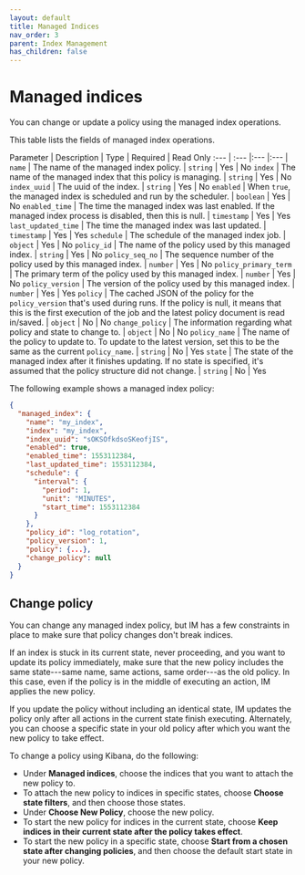```yaml
---
layout: default
title: Managed Indices
nav_order: 3
parent: Index Management
has_children: false
---
```


# Managed indices

You can change or update a policy using the managed index operations.

This table lists the fields of managed index operations.

Parameter | Description | Type | Required | Read Only
:--- | :--- |:--- |:--- |
`name` |  The name of the managed index policy. | `string` | Yes | No
`index` | The name of the managed index that this policy is managing. | `string` | Yes | No
`index_uuid`  |  The uuid of the index. | `string` | Yes | No
`enabled` |  When `true`, the managed index is scheduled and run by the scheduler. | `boolean` | Yes | No
`enabled_time` | The time the managed index was last enabled. If the managed index process is disabled, then this is null. | `timestamp` | Yes | Yes
`last_updated_time` | The time the managed index was last updated.  | `timestamp` | Yes | Yes
`schedule` | The schedule of the managed index job. | `object` | Yes | No
`policy_id` | The name of the policy used by this managed index. | `string` | Yes | No
`policy_seq_no` | The sequence number of the policy used by this managed index. | `number` | Yes | No
`policy_primary_term` | The primary term of the policy used by this managed index. | `number` | Yes | No
`policy_version` | The version of the policy used by this managed index. | `number` | Yes | Yes
`policy` | The cached JSON of the policy for the `policy_version` that's used during runs. If the policy is null, it means that this is the first execution of the job and the latest policy document is read in/saved. | `object` | No | No
`change_policy` | The information regarding what policy and state to change to. | `object` | No | No
`policy_name` | The name of the policy to update to. To update to the latest version, set this to be the same as the current `policy_name`. | `string` | No | Yes
`state` | The state of the managed index after it finishes updating. If no state is specified, it's assumed that the policy structure did not change. | `string` | No | Yes

The following example shows a managed index policy:

```json
{
  "managed_index": {
    "name": "my_index",
    "index": "my_index",
    "index_uuid": "sOKSOfkdsoSKeofjIS",
    "enabled": true,
    "enabled_time": 1553112384,
    "last_updated_time": 1553112384,
    "schedule": {
      "interval": {
        "period": 1,
        "unit": "MINUTES",
        "start_time": 1553112384
      }
    },
    "policy_id": "log_rotation",
    "policy_version": 1,
    "policy": {...},
    "change_policy": null
  }
}
```

## Change policy

You can change any managed index policy, but IM has a few constraints in place to make sure that policy changes don't break indices.

If an index is stuck in its current state, never proceeding, and you want to update its policy immediately, make sure that the new policy includes the same state---same name, same actions, same order---as the old policy. In this case, even if the policy is in the middle of executing an action, IM applies the new policy.

If you update the policy without including an identical state, IM updates the policy only after all actions in the current state finish executing. Alternately, you can choose a specific state in your old policy after which you want the new policy to take effect.

To change a policy using Kibana, do the following:

- Under **Managed indices**, choose the indices that you want to attach the new policy to.
- To attach the new policy to indices in specific states, choose **Choose state filters**, and then choose those states.
- Under **Choose New Policy**, choose the new policy.
- To start the new policy for indices in the current state, choose **Keep indices in their current state after the policy takes effect**.
- To start the new policy in a specific state, choose **Start from a chosen state after changing policies**, and then choose the default start state in your new policy.
